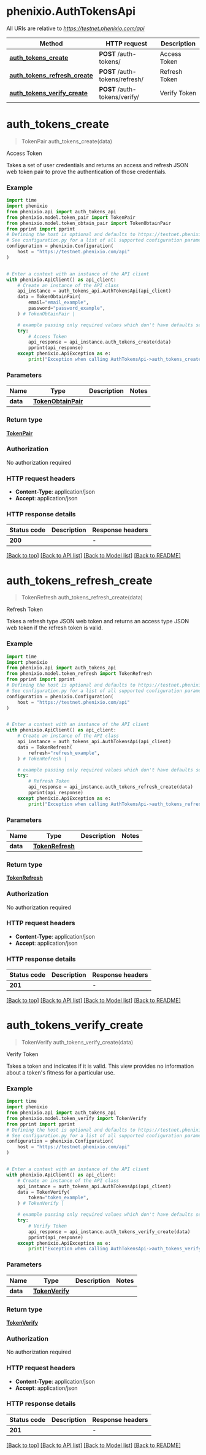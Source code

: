 # phenixio.AuthTokensApi

All URIs are relative to *https://testnet.phenixio.com/api*

Method | HTTP request | Description
------------- | ------------- | -------------
[**auth_tokens_create**](AuthTokensApi.md#auth_tokens_create) | **POST** /auth-tokens/ | Access Token
[**auth_tokens_refresh_create**](AuthTokensApi.md#auth_tokens_refresh_create) | **POST** /auth-tokens/refresh/ | Refresh Token
[**auth_tokens_verify_create**](AuthTokensApi.md#auth_tokens_verify_create) | **POST** /auth-tokens/verify/ | Verify Token


# **auth_tokens_create**
> TokenPair auth_tokens_create(data)

Access Token

Takes a set of user credentials and returns an access and refresh JSON web token pair to prove the authentication of those credentials.

### Example


```python
import time
import phenixio
from phenixio.api import auth_tokens_api
from phenixio.model.token_pair import TokenPair
from phenixio.model.token_obtain_pair import TokenObtainPair
from pprint import pprint
# Defining the host is optional and defaults to https://testnet.phenixio.com/api
# See configuration.py for a list of all supported configuration parameters.
configuration = phenixio.Configuration(
    host = "https://testnet.phenixio.com/api"
)


# Enter a context with an instance of the API client
with phenixio.ApiClient() as api_client:
    # Create an instance of the API class
    api_instance = auth_tokens_api.AuthTokensApi(api_client)
    data = TokenObtainPair(
        email="email_example",
        password="password_example",
    ) # TokenObtainPair | 

    # example passing only required values which don't have defaults set
    try:
        # Access Token
        api_response = api_instance.auth_tokens_create(data)
        pprint(api_response)
    except phenixio.ApiException as e:
        print("Exception when calling AuthTokensApi->auth_tokens_create: %s\n" % e)
```


### Parameters

Name | Type | Description  | Notes
------------- | ------------- | ------------- | -------------
 **data** | [**TokenObtainPair**](TokenObtainPair.md)|  |

### Return type

[**TokenPair**](TokenPair.md)

### Authorization

No authorization required

### HTTP request headers

 - **Content-Type**: application/json
 - **Accept**: application/json


### HTTP response details

| Status code | Description | Response headers |
|-------------|-------------|------------------|
**200** |  |  -  |

[[Back to top]](#) [[Back to API list]](../README.md#documentation-for-api-endpoints) [[Back to Model list]](../README.md#documentation-for-models) [[Back to README]](../README.md)

# **auth_tokens_refresh_create**
> TokenRefresh auth_tokens_refresh_create(data)

Refresh Token

Takes a refresh type JSON web token and returns an access type JSON web token if the refresh token is valid.

### Example


```python
import time
import phenixio
from phenixio.api import auth_tokens_api
from phenixio.model.token_refresh import TokenRefresh
from pprint import pprint
# Defining the host is optional and defaults to https://testnet.phenixio.com/api
# See configuration.py for a list of all supported configuration parameters.
configuration = phenixio.Configuration(
    host = "https://testnet.phenixio.com/api"
)


# Enter a context with an instance of the API client
with phenixio.ApiClient() as api_client:
    # Create an instance of the API class
    api_instance = auth_tokens_api.AuthTokensApi(api_client)
    data = TokenRefresh(
        refresh="refresh_example",
    ) # TokenRefresh | 

    # example passing only required values which don't have defaults set
    try:
        # Refresh Token
        api_response = api_instance.auth_tokens_refresh_create(data)
        pprint(api_response)
    except phenixio.ApiException as e:
        print("Exception when calling AuthTokensApi->auth_tokens_refresh_create: %s\n" % e)
```


### Parameters

Name | Type | Description  | Notes
------------- | ------------- | ------------- | -------------
 **data** | [**TokenRefresh**](TokenRefresh.md)|  |

### Return type

[**TokenRefresh**](TokenRefresh.md)

### Authorization

No authorization required

### HTTP request headers

 - **Content-Type**: application/json
 - **Accept**: application/json


### HTTP response details

| Status code | Description | Response headers |
|-------------|-------------|------------------|
**201** |  |  -  |

[[Back to top]](#) [[Back to API list]](../README.md#documentation-for-api-endpoints) [[Back to Model list]](../README.md#documentation-for-models) [[Back to README]](../README.md)

# **auth_tokens_verify_create**
> TokenVerify auth_tokens_verify_create(data)

Verify Token

Takes a token and indicates if it is valid. This view provides no information about a token's fitness for a particular use.

### Example


```python
import time
import phenixio
from phenixio.api import auth_tokens_api
from phenixio.model.token_verify import TokenVerify
from pprint import pprint
# Defining the host is optional and defaults to https://testnet.phenixio.com/api
# See configuration.py for a list of all supported configuration parameters.
configuration = phenixio.Configuration(
    host = "https://testnet.phenixio.com/api"
)


# Enter a context with an instance of the API client
with phenixio.ApiClient() as api_client:
    # Create an instance of the API class
    api_instance = auth_tokens_api.AuthTokensApi(api_client)
    data = TokenVerify(
        token="token_example",
    ) # TokenVerify | 

    # example passing only required values which don't have defaults set
    try:
        # Verify Token
        api_response = api_instance.auth_tokens_verify_create(data)
        pprint(api_response)
    except phenixio.ApiException as e:
        print("Exception when calling AuthTokensApi->auth_tokens_verify_create: %s\n" % e)
```


### Parameters

Name | Type | Description  | Notes
------------- | ------------- | ------------- | -------------
 **data** | [**TokenVerify**](TokenVerify.md)|  |

### Return type

[**TokenVerify**](TokenVerify.md)

### Authorization

No authorization required

### HTTP request headers

 - **Content-Type**: application/json
 - **Accept**: application/json


### HTTP response details

| Status code | Description | Response headers |
|-------------|-------------|------------------|
**201** |  |  -  |

[[Back to top]](#) [[Back to API list]](../README.md#documentation-for-api-endpoints) [[Back to Model list]](../README.md#documentation-for-models) [[Back to README]](../README.md)

